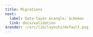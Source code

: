 ```yaml
---
title: Migrations
next:
  label: Data-layer &rangle; Schemas
  link: docs/validation
$render: ~/src/lib/layouts/default.pug
---
```

